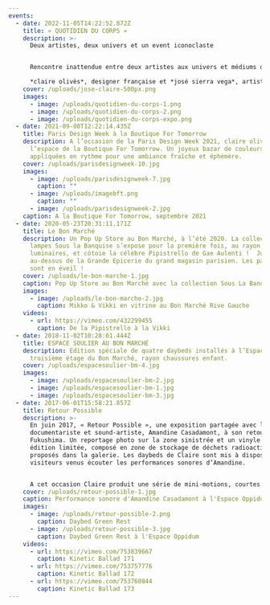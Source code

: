 ```yaml
---
events:
  - date: 2022-11-05T14:22:52.872Z
    title: « QUOTIDIEN DU CORPS »
    description: >-
      Deux artistes, deux univers et un event iconoclaste


      Rencontre inattendue entre deux artistes aux univers et médiums différents, cet happening est placé sous le signe de la couleur, de la découverte et d’une approche festive de l’art. Si les aspects transgressifs et le retour à l’enfance sous-tendent leur travail, ils s’inscrivent également dans une démarche artistique consciente, réfléchie, en prise avec les soubresauts de notre société.\

      *claire olivès*, designer française et *josé sierra vega*, artiste colombien, conjuguent ici une passion commune pour un art jubilatoire et résolument engagé. Nous vous invitons à les rencontrer autour de leurs dernières œuvres.
    cover: /uploads/jose-claire-500px.png
    images:
      - image: /uploads/quotidien-du-corps-1.png
      - image: /uploads/quotidien-du-corps-2.png
      - image: /uploads/quotidien-du-corps-expo.png
  - date: 2021-09-08T12:22:14.435Z
    title: Paris Design Week à la Boutique For Tomorrow
    description: A l’occasion de la Paris Design Week 2021, claire olivès investit
      l’espace de la Boutique For Tomorrow. Un joyeux bazar de couleurs
      appliquées en rythme pour une ambiance fraîche et éphémère.
    cover: /uploads/parisdesignweek-10.jpg
    images:
      - image: /uploads/parisdesignweek-7.jpg
        caption: ""
      - image: /uploads/imagebft.png
        caption: ""
      - image: /uploads/parisdesignweek-2.jpg
    caption: A la Boutique For Tomorrow, septembre 2021
  - date: 2020-05-23T20:31:11.171Z
    title: Le Bon Marché
    description: Un Pop Up Store au Bon Marché, à l’été 2020. La collection de
      lampes Sous la Banquise s’expose pour la première fois, au rayon
      luminaires, et côtoie la célèbre Pipistrello de Gae Aulenti !  Juste
      au-dessus de la Grande Epicerie du grand magasin parisien. Les papilles
      sont en éveil !
    cover: /uploads/le-bon-marche-1.jpg
    caption: Pop Up Store au Bon Marché avec la collection Sous La Banquise
    images:
      - image: /uploads/le-bon-marche-2.jpg
        caption: Mikko & Vikki en vitrine au Bon Marché Rive Gauche
    videos:
      - url: https://vimeo.com/432299455
        caption: De la Pipistrello à la Vikki
  - date: 2018-11-02T10:28:01.444Z
    title: ESPACE SOULIER AU BON MARCHÉ
    description: Edition spéciale de quatre daybeds installés à l’Espace Soulier, au
      troisième étage du Bon Marché, rayon chaussures enfant.
    cover: /uploads/espacesoulier-bm-4.jpg
    images:
      - image: /uploads/espacesoulier-bm-2.jpg
      - image: /uploads/espacesoulier-bm-1.jpg
      - image: /uploads/espacesoulier-bm-3.jpg
  - date: 2017-06-01T15:58:21.857Z
    title: Retour Possible
    description: >-
      En juin 2017, « Retour Possible », une exposition partagée avec la
      documentariste et sound-artiste, Amandine Casadamont, à son retour de
      Fukushima. Un reportage photo sur la zone sinistrée et un vinyle en
      édition limitée, composé en zone de stockage de déchets radioactifs, sont
      proposés dans la galerie. Les daybeds de Claire sont mis à disposition des
      visiteurs venus écouter les performances sonores d’Amandine.  


      A cet occasion Claire produit une série de mini-motions, courtes animations sous forme de ballades graphiques. Et aussi, un daybed en édition spéciale, le Green Rest, avec un pied qui reprend les codes d’une balise de sécurité. A l’Espace Oppidum, Paris IIIe.
    cover: /uploads/retour-possible-1.jpg
    caption: Performance sonore d'Amandine Casadamont à l'Espace Oppidum
    images:
      - image: /uploads/retour-possible-2.png
        caption: Daybed Green Rest
      - image: /uploads/retour-possible-3.jpg
        caption: Daybed Green Rest à l'Espace Oppidum
    videos:
      - url: https://vimeo.com/753839667
        caption: Kinetic Ballad 171
      - url: https://vimeo.com/753757776
        caption: Kinetic Ballad 172
      - url: https://vimeo.com/753760844
        caption: Kinetic Ballad 173
---
```

